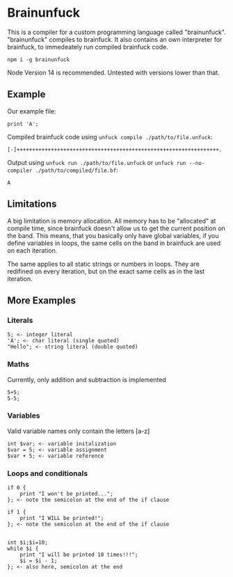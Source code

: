 # Brainunfuck

This is a compiler for a custom programming language called "brainunfuck". "brainunfuck" compiles to brainfuck. It also contains an own interpreter for brainfuck, to immedeately run compiled brainfuck code.

```
npm i -g brainunfuck
```

Node Version 14 is recommended. Untested with versions lower than that.

## Example

Our example file:

```
print 'A';
```

Compiled brainfuck code using `unfuck compile ./path/to/file.unfuck`:

```
[-]+++++++++++++++++++++++++++++++++++++++++++++++++++++++++++++++++.
```

Output using `unfuck run ./path/to/file.unfuck` or `unfuck run --no-compiler ./path/to/compiled/file.bf`:

```
A
```

## Limitations

A big limitation is memory allocation. All memory has to be "allocated" at compile time, since brainfuck doesn't allow us to get the current position on the band. This means, that you basically only have global variables, if you define variables in loops, the same cells on the band in brainfuck are used on each iteration.

The same applies to all static strings or numbers in loops. They are redifined on every iteration, but on the exact same cells as in the last iteration.

## More Examples

### Literals

```
5; <- integer literal
'A'; <- char literal (single quoted)
"Hello"; <- string literal (double quoted)
```

### Maths

Currently, only addition and subtraction is implemented

```
5+5;
5-5;
```

### Variables

Valid variable names only contain the letters \[a-z\]

```
int $var; <- variable initalization
$var = 5; <- variable assignment
$var + 5; <- variable reference
```

### Loops and conditionals

```
if 0 {
    print "I won't be printed...";
}; <- note the semicolon at the end of the if clause

if 1 {
    print "I WILL be printed!";
}; <- note the semicolon at the end of the if clause


int $i;$i=10;
while $i {
    print "I will be printed 10 times!!!";
    $i = $i - 1;
}; <- also here, semicolon at the end
```
